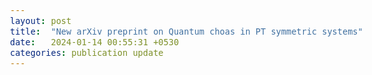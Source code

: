 ```yaml
---
layout: post
title:  "New arXiv preprint on Quantum choas in PT symmetric systems"
date:   2024-01-14 00:55:31 +0530
categories: publication update
---
```


<style>
    body {
        font-family: 'Comfortaa', cursive;
        font-size: 16px;
        text-align: justify;
    }
</style>




